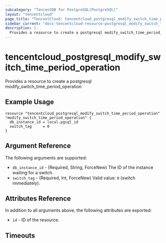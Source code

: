 ```yaml
---
subcategory: "TencentDB for PostgreSQL(PostgreSQL)"
layout: "tencentcloud"
page_title: "TencentCloud: tencentcloud_postgresql_modify_switch_time_period_operation"
sidebar_current: "docs-tencentcloud-resource-postgresql_modify_switch_time_period_operation"
description: |-
  Provides a resource to create a postgresql modify_switch_time_period_operation
---
```


# tencentcloud_postgresql_modify_switch_time_period_operation

Provides a resource to create a postgresql modify_switch_time_period_operation

## Example Usage

```hcl
resource "tencentcloud_postgresql_modify_switch_time_period_operation" "modify_switch_time_period_operation" {
  db_instance_id = local.pgsql_id
  switch_tag     = 0
}
```

## Argument Reference

The following arguments are supported:

* `db_instance_id` - (Required, String, ForceNew) The ID of the instance waiting for a switch.
* `switch_tag` - (Required, Int, ForceNew) Valid value: `0` (switch immediately).

## Attributes Reference

In addition to all arguments above, the following attributes are exported:

* `id` - ID of the resource.



## Timeouts

<no value>


